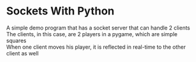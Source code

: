 # Sockets With Python <br />
A simple demo program that has a socket server that can handle 2 clients <br />
The clients, in this case, are 2 players in a pygame, which are simple squares <br />
When one client moves his player, it is reflected in real-time to the other client as well <br />
